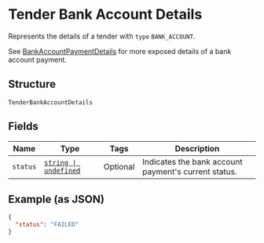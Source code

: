 
# Tender Bank Account Details

Represents the details of a tender with `type` `BANK_ACCOUNT`.

See [BankAccountPaymentDetails](../models/bank-account-payment-details.md)
for more exposed details of a bank account payment.

## Structure

`TenderBankAccountDetails`

## Fields

| Name | Type | Tags | Description |
|  --- | --- | --- | --- |
| `status` | [`string \| undefined`](../models/tender-bank-account-details-status.md) | Optional | Indicates the bank account payment's current status. |

## Example (as JSON)

```json
{
  "status": "FAILED"
}
```

